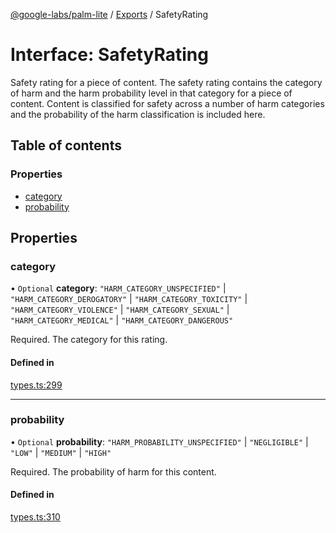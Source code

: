 [@google-labs/palm-lite](../README.md) / [Exports](../modules.md) / SafetyRating

# Interface: SafetyRating

Safety rating for a piece of content. The safety rating contains the category of harm and the harm probability level in that category for a piece of content. Content is classified for safety across a number of harm categories and the probability of the harm classification is included here.

## Table of contents

### Properties

- [category](SafetyRating.md#category)
- [probability](SafetyRating.md#probability)

## Properties

### category

• `Optional` **category**: ``"HARM_CATEGORY_UNSPECIFIED"`` \| ``"HARM_CATEGORY_DEROGATORY"`` \| ``"HARM_CATEGORY_TOXICITY"`` \| ``"HARM_CATEGORY_VIOLENCE"`` \| ``"HARM_CATEGORY_SEXUAL"`` \| ``"HARM_CATEGORY_MEDICAL"`` \| ``"HARM_CATEGORY_DANGEROUS"``

Required. The category for this rating.

#### Defined in

[types.ts:299](https://github.com/Chizobaonorh/labs-prototypes/blob/66eed2a/seeds/palm-lite/src/types.ts#L299)

___

### probability

• `Optional` **probability**: ``"HARM_PROBABILITY_UNSPECIFIED"`` \| ``"NEGLIGIBLE"`` \| ``"LOW"`` \| ``"MEDIUM"`` \| ``"HIGH"``

Required. The probability of harm for this content.

#### Defined in

[types.ts:310](https://github.com/Chizobaonorh/labs-prototypes/blob/66eed2a/seeds/palm-lite/src/types.ts#L310)
